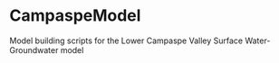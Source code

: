 # CampaspeModel
Model building scripts for the Lower Campaspe Valley Surface Water-Groundwater model
